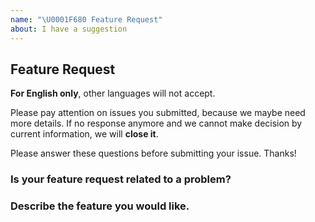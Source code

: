 ```yaml
---
name: "\U0001F680 Feature Request"
about: I have a suggestion
---
```


## Feature Request

**For English only**, other languages will not accept.

Please pay attention on issues you submitted, because we maybe need more details.
If no response anymore and we cannot make decision by current information, we will **close it**.

Please answer these questions before submitting your issue. Thanks!

### Is your feature request related to a problem?

### Describe the feature you would like.
